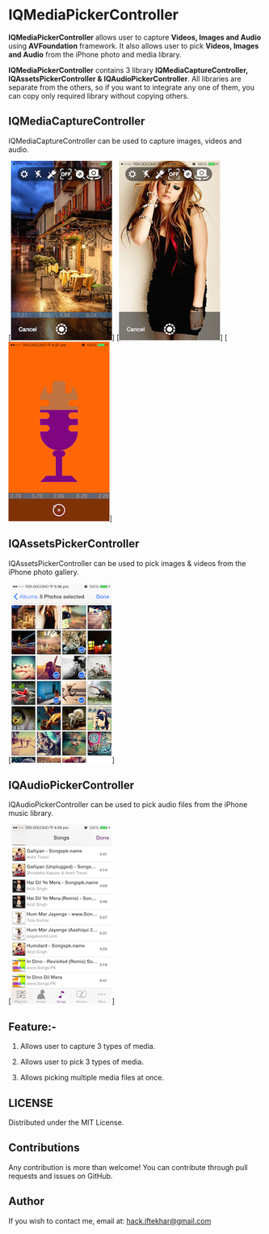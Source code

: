 IQMediaPickerController
=======================

   **IQMediaPickerController** allows user to capture **Videos, Images and Audio** using **AVFoundation** framework. It also allows user to pick **Videos, Images and Audio** from the iPhone photo and media library.

   **IQMediaPickerController** contains 3 library **IQMediaCaptureController, IQAssetsPickerController & IQAudioPickerController**. All libraries are separate from the others, so if you want to integrate any one of them, you can copy only required library without copying others.

IQMediaCaptureController
-----------------------
   IQMediaCaptureController can be used to capture images, videos and audio.

[![Video Capture](./MediaPickerController/Screenshots/VideoCapture.png)]
[![Photo Capture](./MediaPickerController/Screenshots/PhotoCapture.png)]
[![Audio Capture](./MediaPickerController/Screenshots/AudioCapture.png)]

IQAssetsPickerController
-----------------------
  IQAssetsPickerController can be used to pick images & videos from the iPhone photo gallery.

[![Photo Picker Picker](./MediaPickerController/Screenshots/PhotoVideoPicker.png)]

IQAudioPickerController
-----------------------
  IQAudioPickerController can be used to pick audio files from the iPhone music library.

[![Audio Picker](./MediaPickerController/Screenshots/AudioPicker.png)]


## Feature:-

 1) Allows user to capture 3 types of media.
 
 2) Allows user to pick 3 types of media.

 3) Allows picking multiple media files at once.


LICENSE
---
Distributed under the MIT License.

Contributions
---
Any contribution is more than welcome! You can contribute through pull requests and issues on GitHub.

Author
---
If you wish to contact me, email at: hack.iftekhar@gmail.com

